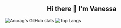 ### 
<div align="center">
  <h2> 
    Hi there 👋 I'm Vanessa
  </h2>
</div>

![Anurag's GitHub stats](https://github-readme-stats.vercel.app/api?username=vanessaaurellia&show_icons=true&theme=tokyonight)
![Top Langs](https://github-readme-stats.vercel.app/api/top-langs/?username=vanessaaurellia&layout=compact&theme=tokyonight)
